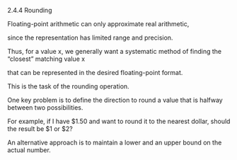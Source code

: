 2.4.4
Rounding

Floating-point arithmetic can only approximate real arithmetic, 

since the representation has limited range and precision. 

Thus, for a value x, we generally want a systematic method of finding the “closest” matching value x 

that can be represented in the desired floating-point format. 

This is the task of the rounding operation. 

One key problem is to define the direction to round a value that is halfway between two possibilities. 

For example, if I have $1.50 and want to round it to the nearest dollar, 
should the result be $1 or $2? 

An alternative approach is to maintain a lower and an upper bound on the actual number. 



